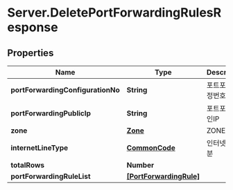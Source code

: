 # Server.DeletePortForwardingRulesResponse

## Properties
Name | Type | Description | Notes
------------ | ------------- | ------------- | -------------
**portForwardingConfigurationNo** | **String** | 포트포워딩설정번호 | [optional] 
**portForwardingPublicIp** | **String** | 포트포워딩공인IP | [optional] 
**zone** | [**Zone**](Zone.md) | ZONE | [optional] 
**internetLineType** | [**CommonCode**](CommonCode.md) | 인터넷회선구분 | [optional] 
**totalRows** | **Number** |  | [optional] 
**portForwardingRuleList** | [**[PortForwardingRule]**](PortForwardingRule.md) |  | [optional] 


